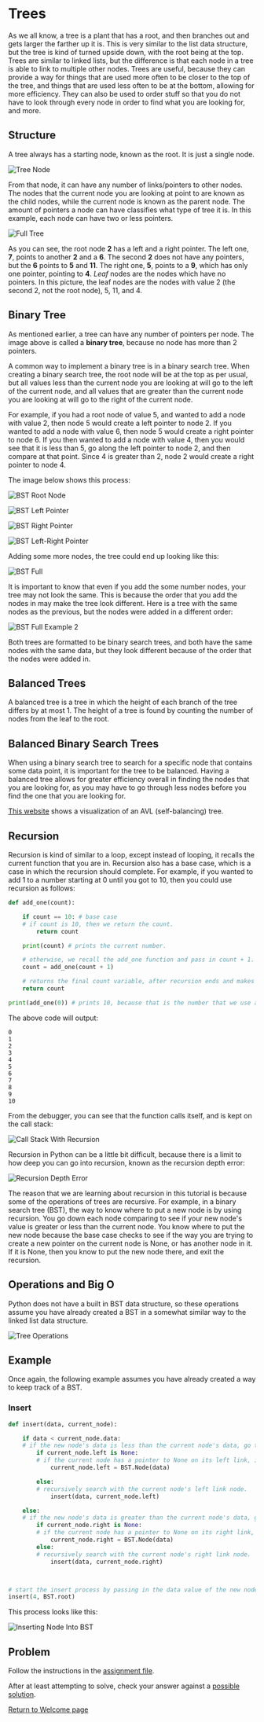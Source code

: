 # Trees

As we all know, a tree is a plant that has a root, and then branches out and gets larger the farther up it is. This is very similar to the list data structure, but the tree is kind of turned upside down, with the root being at the top. Trees are similar to linked lists, but the difference is that each node in a tree is able to link to multiple other nodes. Trees are useful, because they can provide a way for things that are used more often to be closer to the top of the tree, and things that are used less often to be at the bottom, allowing for more efficiency. They can also be used to order stuff so that you do not have to look through every node in order to find what you are looking for, and more.

## Structure

A tree always has a starting node, known as the root. It is just a single node.

![Tree Node](images/tree_single_node.png)

From that node, it can have any number of links/pointers to other nodes. The nodes that the current node you are looking at point to are known as the child nodes, while the current node is known as the parent node. The amount of pointers a node can have classifies what type of tree it is. In this example, each node can have two or less pointers.

![Full Tree](images/tree_many_nodes.png)

As you can see, the root node **2** has a left and a right pointer. The left one, **7**, points to another **2** and a **6**. The second **2** does not have any pointers, but the **6** points to **5** and **11**. The right one, **5**, points to a **9**, which has only one pointer, pointing to **4**. *Leaf* nodes are the nodes which have no pointers. In this picture, the leaf nodes are the nodes with value 2 (the second 2, not the root node), 5, 11, and 4. 

## Binary Tree

As mentioned earlier, a tree can have any number of pointers per node. The image above is called a **binary tree**, because no node has more than 2 pointers.

A common way to implement a binary tree is in a binary search tree. When creating a binary search tree, the root node will be at the top as per usual, but all values less than the current node you are looking at will go to the left of the current node, and all values that are greater than the current node you are looking at will go to the right of the current node.

For example, if you had a root node of value 5, and wanted to add a node with value 2, then node 5 would create a left pointer to node 2. If you wanted to add a node with value 6, then node 5 would create a right pointer to node 6. If you then wanted to add a node with value 4, then you would see that it is less than 5, go along the left pointer to node 2, and then compare at that point. Since 4 is greater than 2, node 2 would create a right pointer to node 4. 
 
The image below shows this process:

![BST Root Node](images/bs5.png)

![BST Left Pointer](images/bs2.png)

![BST Right Pointer](images/bs6.png)

![BST Left-Right Pointer](images/bs4.png)

Adding some more nodes, the tree could end up looking like this:

![BST Full](images/bsfull.png)

It is important to know that even if you add the some number nodes, your tree may not look the same. This is because the order that you add the nodes in may make the tree look different. Here is a tree with the same nodes as the previous, but the nodes were added in a different order:

![BST Full Example 2](images/bsfull2.png)

Both trees are formatted to be binary search trees, and both have the same nodes with the same data, but they look different because of the order that the nodes were added in.

## Balanced Trees

A balanced tree is a tree in which the height of each branch of the tree differs by at most 1. The height of a tree is found by counting the number of nodes from the leaf to the root.

## Balanced Binary Search Trees

When using a binary search tree to search for a specific node that contains some data point, it is important for the tree to be balanced. Having a balanced tree allows for greater efficiency overall in finding the nodes that you are looking for, as you may have to go through less nodes before you find the one that you are looking for.

[This website](https://www.cs.usfca.edu/~galles/visualization/AVLtree.html) shows a visualization of an AVL (self-balancing) tree. 

## Recursion

Recursion is kind of similar to a loop, except instead of looping, it recalls the current function that you are in. Recursion also has a base case, which is a case in which the recursion should complete. For example, if you wanted to add 1 to a number starting at 0 until you got to 10, then you could use recursion as follows:

```python
def add_one(count):

    if count == 10: # base case
    # if count is 10, then we return the count.
        return count

    print(count) # prints the current number.

    # otherwise, we recall the add_one function and pass in count + 1.
    count = add_one(count + 1)

    # returns the final count variable, after recursion ends and makes its way back up to the first call of the add_one function.
    return count

print(add_one(0)) # prints 10, because that is the number that we use as the base case to end the recursion.
```

The above code will output:
```
0
1
2
3
4
5
6
7
8
9
10
```
From the debugger, you can see that the function calls itself, and is kept on the call stack:

![Call Stack With Recursion](images/rcs.png)

Recursion in Python can be a little bit difficult, because there is a limit to how deep you can go into recursion, known as the recursion depth error:

![Recursion Depth Error](images/rde.png)

The reason that we are learning about recursion in this tutorial is because some of the operations of trees are recursive. For example, in a binary search tree (BST), the way to know where to put a new node is by using recursion. You go down each node comparing to see if your new node's value is greater or less than the current node. You know where to put the new node because the base case checks to see if the way you are trying to create a new pointer on the current node is None, or has another node in it. If it is None, then you know to put the new node there, and exit the recursion.

## Operations and Big O

Python does not have a built in BST data structure, so these operations assume you have already created a BST in a somewhat similar way to the linked list data structure.

![Tree Operations](images/tree_ops.png)

## Example

Once again, the following example assumes you have already created a way to keep track of a BST.

### Insert

```python
def insert(data, current_node):

    if data < current_node.data:
    # if the new node's data is less than the current node's data, go to the left.
        if current_node.left is None:
        # if the current node has a pointer to None on its left link, insert the new node with the given data.
            current_node.left = BST.Node(data)

        else:
        # recursively search with the current node's left link node.
            insert(data, current_node.left)

    else:
    # if the new node's data is greater than the current node's data, go to the right.
        if current_node.right is None:
        # if the current node has a pointer to None on its right link, insert the new node with the given data.  
            current_node.right = BST.Node(data)
        else:
        # recursively search with the current node's right link node.
            insert(data, current_node.right)



# start the insert process by passing in the data value of the new node, and the BST's root node.
insert(4, BST.root)
```

This process looks like this:

![Inserting Node Into BST](images/insert_tree.gif)

## Problem

Follow the instructions in the [assignment file](assignments/trees.py).

After at least attempting to solve, check your answer against a 
[possible solution](solutions/trees_solution.py).

[Return to Welcome page](0-welcome.md)